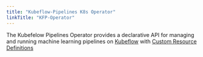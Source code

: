 ```yaml
---
title: "Kubeflow-Pipelines K8s Operator"
linkTitle: "KFP-Operator"
---
```


The Kubefelow Pipelines Operator provides a declarative API for managing and running machine learning pipelines on [Kubeflow](https://www.kubeflow.org/) with [Custom Resource Definitions](https://kubernetes.io/docs/concepts/extend-kubernetes/api-extension/custom-resources/)
